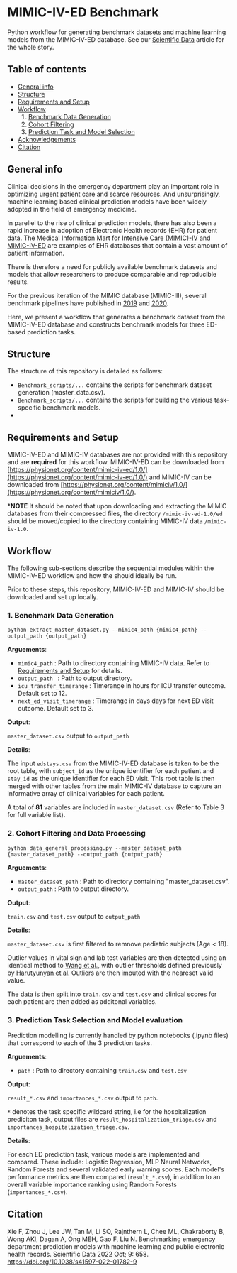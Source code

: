 MIMIC-IV-ED Benchmark
=========================

Python workflow for generating benchmark datasets and machine learning models from the MIMIC-IV-ED database. See our [Scientific Data](https://www.nature.com/articles/s41597-022-01782-9) article for the whole story.

## Table of contents
* [General info](#general-info)
* [Structure](#structure)
* [Requirements and Setup](#requirements-and-setup)
* [Workflow](#workflow)
    1. [Benchmark Data Generation](#1-benchmark-data-generation)
    2. [Cohort Filtering](#2-cohort-filtering-and-data-processing)
    3. [Prediction Task and Model Selection](#3-prediction-task-selection-and-model-evaluation)
* [Acknowledgements](#acknowledgements)
* [Citation](#citation)

## General info

Clinical decisions in the emergency department play an important role in optimizing urgent patient care and scarce resources. And unsurprisingly, machine learning based clinical prediction models have been widely adopted in the field of emergency medicine.

In parellel to the rise of clinical prediction models, there has also been a rapid increase in adoption of Electronic Health records (EHR) for patient data. The Medical Information Mart for Intensive Care ([MIMIC)-IV]((https://physionet.org/content/mimiciv/1.0/)) and [MIMIC-IV-ED](https://physionet.org/content/mimic-iv-ed/1.0/) are examples of EHR databases that contain a vast amount of patient information.

There is therefore a need for publicly available benchmark datasets and models that allow researchers to produce comparable and reproducible results. 

For the previous iteration of the MIMIC database (MIMIC-III), several benchmark pipelines have published in [2019](https://github.com/YerevaNN/mimic3-benchmarks) and [2020](https://github.com/MLforHealth/MIMIC_Extract).

Here, we present a workflow that generates a benchmark dataset from the MIMIC-IV-ED database and constructs benchmark models for three ED-based prediction tasks.


## Structure

The structure of this repository is detailed as follows:

- `Benchmark_scripts/...` contains the scripts for benchmark dataset generation (master_data.csv).
- `Benchmark_scripts/...` contains the scripts for building the various task-specific benchmark models.
-  

## Requirements and Setup
MIMIC-IV-ED and MIMIC-IV databases are not provided with this repository and are **required** for this workflow. MIMIC-IV-ED can be downloaded from [https://physionet.org/content/mimic-iv-ed/1.0/](https://physionet.org/content/mimic-iv-ed/1.0/) and MIMIC-IV can be downloaded from [https://physionet.org/content/mimiciv/1.0/](https://physionet.org/content/mimiciv/1.0/).

***NOTE** It should be noted that upon downloading and extracting the MIMIC databases from their compressed files, the directory `/mimic-iv-ed-1.0/ed` should be moved/copied to the directory containing MIMIC-IV data `/mimic-iv-1.0`.

## Workflow

The following sub-sections describe the sequential modules within the MIMIC-IV-ED workflow and how the should ideally be run.

Prior to these steps, this repository, MIMIC-IV-ED and MIMIC-IV should be downloaded and set up locally. 

### 1. Benchmark Data Generation
~~~
python extract_master_dataset.py --mimic4_path {mimic4_path} --output_path {output_path}
~~~

**Arguements**:

- `mimic4_path` : Path to directory containing MIMIC-IV data. Refer to [Requirements and Setup](#requirements-and-setup) for details.
- `output_path ` : Path to output directory.
- `icu_transfer_timerange` : Timerange in hours for ICU transfer outcome. Default set to 12. 
- `next_ed_visit_timerange` : Timerange in days days for next ED visit outcome. Default set to 3.

**Output**:

`master_dataset.csv` output to `output_path`

**Details**:

The input `edstays.csv` from the MIMIC-IV-ED database is taken to be the root table, with `subject_id` as the unique identifier for each patient and `stay_id` as the unique identifier for each ED visit. This root table is then merged with other tables from the main MIMIC-IV database to capture an informative array of clinical variables for each patient.

A total of **81** variables are included in `master_dataset.csv` (Refer to Table 3 for full variable list).


### 2. Cohort Filtering and Data Processing
~~~
python data_general_processing.py --master_dataset_path {master_dataset_path} --output_path {output_path}
~~~

**Arguements**:

- `master_dataset_path` : Path to directory containing "master_dataset.csv".
- `output_path` : Path to output directory.

**Output**:

`train.csv` and `test.csv` output to `output_path`

**Details**:

`master_dataset.csv` is first filtered to remnove pediatric subjects (Age < 18).

Outlier values in vital sign and lab test variables are then detected using an identical method to [Wang et al.](https://github.com/MLforHealth/MIMIC_Extract), with outlier thresholds defined previously by [Harutyunyan et al.](https://github.com/YerevaNN/mimic3-benchmarks) Outliers are then imputed with the neareset valid value.

The data is then split into `train.csv` and `test.csv` and clinical scores for each patient are then added as additonal variables.


### 3. Prediction Task Selection and Model evaluation

Prediction modelling is currently handled by python notebooks (.ipynb files) that correspond to each of the 3 prediction tasks.

**Arguements**:

- `path` : Path to directory containing `train.csv` and `test.csv`

**Output**:

`result_*.csv` and `importances_*.csv` output to `path`.

`*` denotes the task specific wildcard string, i.e for the hospitalization prediciton task, output files are `result_hospitalization_triage.csv` and `importances_hospitalization_triage.csv`.

**Details**:

For each ED prediction task, various models are implemented and compared. These include: Logistic Regression, MLP Neural Networks, Random Forests and several validated early warning scores. Each model's performance metrics are then compared (`result_*.csv`), in addition to an overall variable importance ranking using Random Forests (`importances_*.csv`).



## Citation

Xie F, Zhou J, Lee JW, Tan M, Li SQ, Rajnthern L, Chee ML, Chakraborty B, Wong AKI, Dagan A, Ong MEH, Gao F, Liu N. Benchmarking emergency department prediction models with machine learning and public electronic health records. Scientific Data 2022 Oct; 9: 658. <https://doi.org/10.1038/s41597-022-01782-9>


